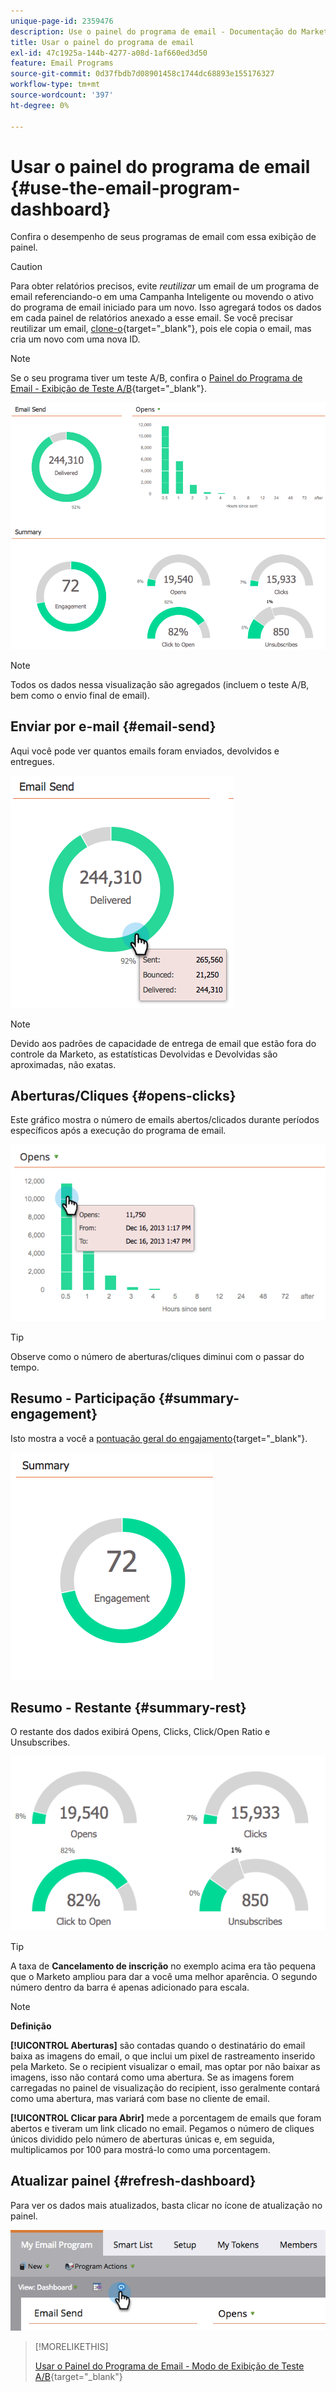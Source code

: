 ```yaml
---
unique-page-id: 2359476
description: Use o painel do programa de email - Documentação do Marketo - Documentação do produto
title: Usar o painel do programa de email
exl-id: 47c1925a-144b-4277-a08d-1af660ed3d50
feature: Email Programs
source-git-commit: 0d37fbdb7d08901458c1744dc68893e155176327
workflow-type: tm+mt
source-wordcount: '397'
ht-degree: 0%

---
```


# Usar o painel do programa de email {#use-the-email-program-dashboard}

Confira o desempenho de seus programas de email com essa exibição de painel.

>[!CAUTION]
>
>Para obter relatórios precisos, evite _reutilizar_ um email de um programa de email referenciando-o em uma Campanha Inteligente ou movendo o ativo do programa de email iniciado para um novo. Isso agregará todos os dados em cada painel de relatórios anexado a esse email. Se você precisar reutilizar um email, [clone-o](/help/marketo/product-docs/core-marketo-concepts/programs/working-with-programs/clone-an-asset-in-a-program.md){target="_blank"}, pois ele copia o email, mas cria um novo com uma nova ID.

>[!NOTE]
>
>Se o seu programa tiver um teste A/B, confira o [Painel do Programa de Email - Exibição de Teste A/B](/help/marketo/product-docs/email-marketing/email-programs/email-program-actions/email-test-a-b-test/use-the-email-program-dashboard-a-b-test-view.md){target="_blank"}.

![](assets/image2014-9-12-14-3a12-3a56.png)

>[!NOTE]
>
>Todos os dados nessa visualização são agregados (incluem o teste A/B, bem como o envio final de email).

## Enviar por e-mail {#email-send}

Aqui você pode ver quantos emails foram enviados, devolvidos e entregues.

![](assets/image2014-9-12-14-3a13-3a3.png)

>[!NOTE]
>
>Devido aos padrões de capacidade de entrega de email que estão fora do controle da Marketo, as estatísticas Devolvidas e Devolvidas são aproximadas, não exatas.

## Aberturas/Cliques {#opens-clicks}

Este gráfico mostra o número de emails abertos/clicados durante períodos específicos após a execução do programa de email.

![](assets/image2014-9-12-14-3a13-3a7.png)

>[!TIP]
>
>Observe como o número de aberturas/cliques diminui com o passar do tempo.

## Resumo - Participação {#summary-engagement}

Isto mostra a você a [pontuação geral do engajamento](/help/marketo/product-docs/email-marketing/drip-nurturing/reports-and-notifications/understanding-the-engagement-score.md){target="_blank"}.

![](assets/image2014-9-12-14-3a13-3a11.png)

## Resumo - Restante {#summary-rest}

O restante dos dados exibirá Opens, Clicks, Click/Open Ratio e Unsubscribes.

![](assets/image2014-9-12-14-3a13-3a15.png)

>[!TIP]
>
>A taxa de **Cancelamento de inscrição** no exemplo acima era tão pequena que o Marketo ampliou para dar a você uma melhor aparência. O segundo número dentro da barra é apenas adicionado para escala.

>[!NOTE]
>
>**Definição**
>
>**[!UICONTROL Aberturas]** são contadas quando o destinatário do email baixa as imagens do email, o que inclui um pixel de rastreamento inserido pela Marketo. Se o recipient visualizar o email, mas optar por não baixar as imagens, isso não contará como uma abertura. Se as imagens forem carregadas no painel de visualização do recipient, isso geralmente contará como uma abertura, mas variará com base no cliente de email.
>
>**[!UICONTROL Clicar para Abrir]** mede a porcentagem de emails que foram abertos e tiveram um link clicado no email. Pegamos o número de cliques únicos dividido pelo número de aberturas únicas e, em seguida, multiplicamos por 100 para mostrá-lo como uma porcentagem.

## Atualizar painel {#refresh-dashboard}

Para ver os dados mais atualizados, basta clicar no ícone de atualização no painel.

![](assets/refreshicon.png)

>[!MORELIKETHIS]
>
>[Usar o Painel do Programa de Email - Modo de Exibição de Teste A/B](/help/marketo/product-docs/email-marketing/email-programs/email-program-actions/email-test-a-b-test/use-the-email-program-dashboard-a-b-test-view.md){target="_blank"}
